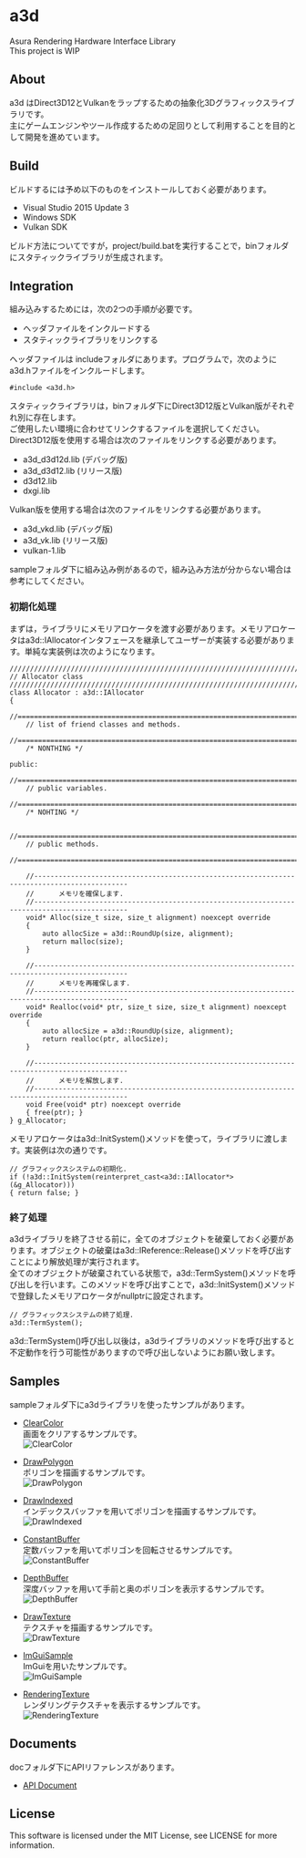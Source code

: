 # a3d
Asura Rendering Hardware Interface Library  
This project is WIP  

## About
a3d はDirect3D12とVulkanをラップするための抽象化3Dグラフィックスライブラリです。  
主にゲームエンジンやツール作成するための足回りとして利用することを目的として開発を進めています。  

## Build  
ビルドするには予め以下のものをインストールしておく必要があります。
* Visual Studio 2015 Update 3  
* Windows SDK  
* Vulkan SDK  

ビルド方法についてですが，project/build.batを実行することで，binフォルダにスタティックライブラリが生成されます。  


## Integration  
組み込みするためには，次の2つの手順が必要です。
* ヘッダファイルをインクルードする  
* スタティックライブラリをリンクする  

ヘッダファイルは includeフォルダにあります。プログラムで，次のようにa3d.hファイルをインクルードします。  
```
#include <a3d.h>
```

スタティックライブラリは，binフォルダ下にDirect3D12版とVulkan版がそれぞれ別に存在します。  
ご使用したい環境に合わせてリンクするファイルを選択してください。  
Direct3D12版を使用する場合は次のファイルをリンクする必要があります。  

* a3d_d3d12d.lib (デバッグ版)
* a3d_d3d12.lib  (リリース版)
* d3d12.lib
* dxgi.lib

Vulkan版を使用する場合は次のファイルをリンクする必要があります。  

* a3d_vkd.lib (デバッグ版)
* a3d_vk.lib  (リリース版)
* vulkan-1.lib 

sampleフォルダ下に組み込み例があるので，組み込み方法が分からない場合は参考にしてください。  

### 初期化処理
まずは，ライブラリにメモリアロケータを渡す必要があります。メモリアロケータはa3d::IAllocatorインタフェースを継承してユーザーが実装する必要があります。単純な実装例は次のようになります。  
```
///////////////////////////////////////////////////////////////////////////////////////////////////
// Allocator class
///////////////////////////////////////////////////////////////////////////////////////////////////
class Allocator : a3d::IAllocator
{
    //=============================================================================================
    // list of friend classes and methods.
    //=============================================================================================
    /* NONTHING */

public:
    //=============================================================================================
    // public variables.
    //=============================================================================================
    /* NOHTING */

    //=============================================================================================
    // public methods.
    //=============================================================================================

    //---------------------------------------------------------------------------------------------
    //      メモリを確保します.
    //---------------------------------------------------------------------------------------------
    void* Alloc(size_t size, size_t alignment) noexcept override
    {
        auto allocSize = a3d::RoundUp(size, alignment);
        return malloc(size);
    }

    //---------------------------------------------------------------------------------------------
    //      メモリを再確保します.
    //---------------------------------------------------------------------------------------------
    void* Realloc(void* ptr, size_t size, size_t alignment) noexcept override
    {
        auto allocSize = a3d::RoundUp(size, alignment);
        return realloc(ptr, allocSize);
    }

    //---------------------------------------------------------------------------------------------
    //      メモリを解放します.
    //---------------------------------------------------------------------------------------------
    void Free(void* ptr) noexcept override
    { free(ptr); }
} g_Allocator;

```

メモリアロケータはa3d::InitSystem()メソッドを使って，ライブラリに渡します。実装例は次の通りです。

```
// グラフィックスシステムの初期化.
if (!a3d::InitSystem(reinterpret_cast<a3d::IAllocator*>(&g_Allocator)))
{ return false; }
```

### 終了処理
a3dライブラリを終了させる前に，全てのオブジェクトを破棄しておく必要があります。オブジェクトの破棄はa3d::IReference::Release()メソッドを呼び出すことにより解放処理が実行されます。  
全てのオブジェクトが破棄されている状態で，a3d::TermSystem()メソッドを呼び出しを行います。このメソッドを呼び出すことで，a3d::InitSystem()メソッドで登録したメモリアロケータがnullptrに設定されます。  
```
// グラフィックスシステムの終了処理.
a3d::TermSystem();
```
a3d::TermSystem()呼び出し以後は，a3dライブラリのメソッドを呼び出すると不定動作を行う可能性がありますので呼び出しないようにお願い致します。 


## Samples
sampleフォルダ下にa3dライブラリを使ったサンプルがあります。  

* [ClearColor](./sample/001_ClearColor/code "ClearColor")  
画面をクリアするサンプルです。  
![ClearColor](./doc/images/001_ClearColor.png)  

* [DrawPolygon](./sample/002_DrawPolygon/code "DrawPolygon")  
ポリゴンを描画するサンプルです。  
![DrawPolygon](./doc/images/002_DrawPolygon.png)  

* [DrawIndexed](./sample/003_DrawIndexed/code "DrawIndexed")  
インデックスバッファを用いてポリゴンを描画するサンプルです。  
![DrawIndexed](./doc/images/003_DrawIndexed.png)  

* [ConstantBuffer](./sample/004_ConstantBuffer/code "ConstantBuffer")  
定数バッファを用いてポリゴンを回転させるサンプルです。  
![ConstantBuffer](./doc/images/004_ConstantBuffer.png)  

* [DepthBuffer](./sample/005_DepthBuffer/code "DepthBuffer")  
深度バッファを用いて手前と奥のポリゴンを表示するサンプルです。  
![DepthBuffer](./doc/images/005_DepthBuffer.png)  

* [DrawTexture](./sample/006_DrawTexture/code "DrawTexture")  
テクスチャを描画するサンプルです。  
![DrawTexture](./doc/images/006_DrawTexture.png)  

* [ImGuiSample](./sample/007_ImGuiSample/code "ImGuiSample")  
ImGuiを用いたサンプルです。  
![ImGuiSample](./doc/images/007_ImGuiSample.png)  

* [RenderingTexture](./sample/008_RenderingTexture/code "RenderingTexture")  
レンダリングテクスチャを表示するサンプルです。  
![RenderingTexture](./doc/images/008_RenderingTexture.png)  


## Documents
docフォルダ下にAPIリファレンスがあります。  
* [API Document](./doc/a3d_api.chm)  


## License
This software is licensed under the MIT License, see LICENSE for more information.

